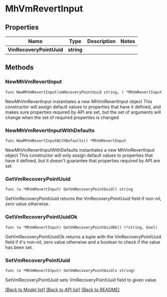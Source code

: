 # MhVmRevertInput

## Properties

Name | Type | Description | Notes
------------ | ------------- | ------------- | -------------
**VmRecoveryPointUuid** | **string** |  | 

## Methods

### NewMhVmRevertInput

`func NewMhVmRevertInput(vmRecoveryPointUuid string, ) *MhVmRevertInput`

NewMhVmRevertInput instantiates a new MhVmRevertInput object
This constructor will assign default values to properties that have it defined,
and makes sure properties required by API are set, but the set of arguments
will change when the set of required properties is changed

### NewMhVmRevertInputWithDefaults

`func NewMhVmRevertInputWithDefaults() *MhVmRevertInput`

NewMhVmRevertInputWithDefaults instantiates a new MhVmRevertInput object
This constructor will only assign default values to properties that have it defined,
but it doesn't guarantee that properties required by API are set

### GetVmRecoveryPointUuid

`func (o *MhVmRevertInput) GetVmRecoveryPointUuid() string`

GetVmRecoveryPointUuid returns the VmRecoveryPointUuid field if non-nil, zero value otherwise.

### GetVmRecoveryPointUuidOk

`func (o *MhVmRevertInput) GetVmRecoveryPointUuidOk() (*string, bool)`

GetVmRecoveryPointUuidOk returns a tuple with the VmRecoveryPointUuid field if it's non-nil, zero value otherwise
and a boolean to check if the value has been set.

### SetVmRecoveryPointUuid

`func (o *MhVmRevertInput) SetVmRecoveryPointUuid(v string)`

SetVmRecoveryPointUuid sets VmRecoveryPointUuid field to given value.



[[Back to Model list]](../README.md#documentation-for-models) [[Back to API list]](../README.md#documentation-for-api-endpoints) [[Back to README]](../README.md)


